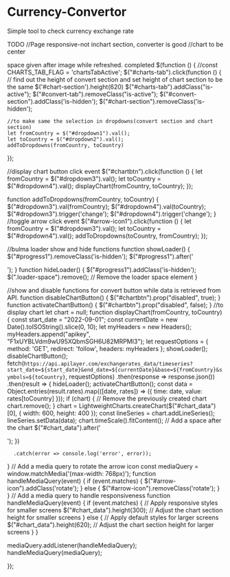 # Currency-Convertor
Simple tool to check currency exchange rate

TODO
//Page responsive-not inchart section, converter is good
//chart to be center

space given after image while refreshed. completed
$(function () {
  //const CHARTS_TAB_FLAG = 'chartsTabActive';
  $("#charts-tab").click(function () {
    // find out the height of convert section and set height of chart section to be the same
    $('#chart-section').height(620)
    $("#charts-tab").addClass("is-active");
    $("#convert-tab").removeClass("is-active");
    $("#convert-section").addClass('is-hidden');
    $("#chart-section").removeClass('is-hidden');

    //to make same the selection in dropdowns(convert section and chart section)
    let fromCountry = $("#dropdown1").val();
    let toCountry = $("#dropdown2").val();
    addToDropdowns(fromCountry, toCountry)
  });

  //display chart button click event
  $("#chartbtn").click(function () {
    let fromCountry = $("#dropdown3").val();
    let toCountry = $("#dropdown4").val();
    displayChart(fromCountry, toCountry);
  });

  function addToDropdowns(fromCountry, toCountry) {
    $("#dropdown3").val(fromCountry);
    $("#dropdown4").val(toCountry);
    $("#dropdown3").trigger('change');
    $("#dropdown4").trigger('change');
  }
  //toggle arrow click event
  $("#arrow-icon1").click(function () {
    let fromCountry = $("#dropdown3").val();
    let toCountry = $("#dropdown4").val();
    addToDropdowns(toCountry, fromCountry);
  });

  //bulma loader show and hide functions
  function showLoader() {
    $("#progress1").removeClass('is-hidden');
    $("#progress1").after('<div class="loader-space"></div>');
  }
  function hideLoader() {
    $("#progress1").addClass('is-hidden');
    $(".loader-space").remove(); // Remove the loader space element
  }

  //show and disable functions for convert button while data is retrieved from API.
  function disableChartButton() {
    $("#chartbtn").prop("disabled", true);
  }
  function activateChartButton() {
    $("#chartbtn").prop("disabled", false);
  }
  //to display chart
  let chart = null;
  function displayChart(fromCountry, toCountry) {
    const start_date = "2022-09-01";
    const currentDate = new Date().toISOString().slice(0, 10);
    let myHeaders = new Headers();
    myHeaders.append("apikey", "F1xUYBLVdm9wU95XQbmSGH6U82MRPMI3");
    let requestOptions = {
      method: 'GET',
      redirect: 'follow',
      headers: myHeaders
    };
    showLoader();
    disableChartButton();
    fetch(`https://api.apilayer.com/exchangerates_data/timeseries?start_date=${start_date}&end_date=${currentDate}&base=${fromCountry}&symbols=${toCountry}`, requestOptions)
      .then(response => response.json())
      .then(result => {
        hideLoader();
        activateChartButton();
        const data = Object.entries(result.rates).map(([date, rates]) => ({ time: date, value: rates[toCountry] }));
        if (chart) {
          // Remove the previously created chart
          chart.remove();
        }
        chart = LightweightCharts.createChart($("#chart_data")[0], { width: 600, height: 400 });
        const lineSeries = chart.addLineSeries();
        lineSeries.setData(data);
        chart.timeScale().fitContent();
        // Add a space after the chart
        $("#chart_data").after('<div class="chart-space"></div>');
      })

      .catch(error => console.log('error', error));
  }
  // Add a media query to rotate the arrow icon
  const mediaQuery = window.matchMedia('(max-width: 768px)');
  function handleMediaQuery(event) {
    if (event.matches) {
      $("#arrow-icon").addClass('rotate');
    } else {
      $("#arrow-icon").removeClass('rotate');
    }
  }
  // Add a media query to handle responsiveness
  function handleMediaQuery(event) {
    if (event.matches) {
      // Apply responsive styles for smaller screens
      $("#chart_data").height(300); // Adjust the chart section height for smaller screens
    } else {
      // Apply default styles for larger screens
      $("#chart_data").height(620); // Adjust the chart section height for larger screens
    }
  }

  mediaQuery.addListener(handleMediaQuery);
  handleMediaQuery(mediaQuery);

});
